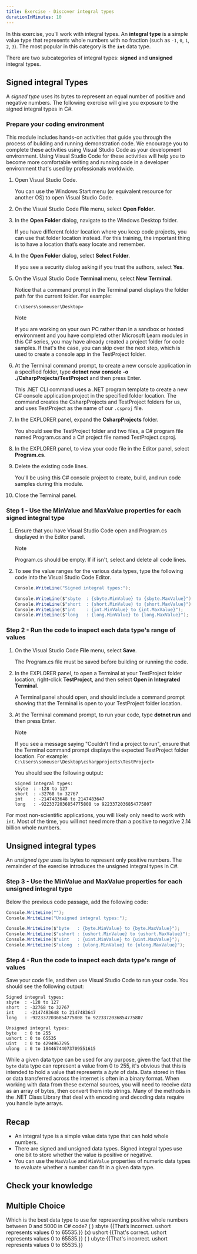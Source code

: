 ```yaml
---
title: Exercise - Discover integral types
durationInMinutes: 10
---
```


In this exercise, you'll work with integral types. An **integral type** is a simple value type that represents whole numbers with no fraction (such as `-1`, `0`, `1`, `2`, `3`). The most popular in this category is the **`int`** data type.

There are two subcategories of integral types: **signed** and **unsigned** integral types.

## Signed integral Types

A *signed type* uses its bytes to represent an equal number of positive and negative numbers. The following exercise will give you exposure to the signed integral types in C#.

### Prepare your coding environment

This module includes hands-on activities that guide you through the process of building and running demonstration code. We encourage you to complete these activities using Visual Studio Code as your development environment. Using Visual Studio Code for these activities will help you to become more comfortable writing and running code in a developer environment that's used by professionals worldwide.

1. Open Visual Studio Code.

    You can use the Windows Start menu (or equivalent resource for another OS) to open Visual Studio Code.

1. On the Visual Studio Code **File** menu, select **Open Folder**.

1. In the **Open Folder** dialog, navigate to the Windows Desktop folder.

    If you have different folder location where you keep code projects, you can use that folder location instead. For this training, the important thing is to have a location that’s easy locate and remember.

1. In the **Open Folder** dialog, select **Select Folder**.

    If you see a security dialog asking if you trust the authors, select **Yes**.

1. On the Visual Studio Code **Terminal** menu, select **New Terminal**.

    Notice that a command prompt in the Terminal panel displays the folder path for the current folder. For example:  

    ```dos
    C:\Users\someuser\Desktop>
    ```

    > [!NOTE]
    > If you are working on your own PC rather than in a sandbox or hosted environment and you have completed other Microsoft Learn modules in this C# series, you may have already created a project folder for code samples. If that's the case, you can skip over the next step, which is used to create a console app in the TestProject folder.

1. At the Terminal command prompt, to create a new console application in a specified folder, type **dotnet new console -o ./CsharpProjects/TestProject** and then press Enter.

    This .NET CLI command uses a .NET program template to create a new C# console application project in the specified folder location. The command creates the CsharpProjects and TestProject folders for us, and uses TestProject as the name of our `.csproj` file.

1. In the EXPLORER panel, expand the **CsharpProjects** folder.

    You should see the TestProject folder and two files, a C# program file named Program.cs and a C# project file named TestProject.csproj.

1. In the EXPLORER panel, to view your code file in the Editor panel, select **Program.cs**.

1. Delete the existing code lines.

    You'll be using this C# console project to create, build, and run code samples during this module.

1. Close the Terminal panel.

### Step 1 - Use the MinValue and MaxValue properties for each signed integral type

1. Ensure that you have Visual Studio Code open and Program.cs displayed in the Editor panel.

    > [!NOTE]
    > Program.cs should be empty. If if isn't, select and delete all code lines.

1. To see the value ranges for the various data types, type the following code into the Visual Studio Code Editor.

    ```c#
    Console.WriteLine("Signed integral types:");

    Console.WriteLine($"sbyte  : {sbyte.MinValue} to {sbyte.MaxValue}");
    Console.WriteLine($"short  : {short.MinValue} to {short.MaxValue}");
    Console.WriteLine($"int    : {int.MinValue} to {int.MaxValue}");
    Console.WriteLine($"long   : {long.MinValue} to {long.MaxValue}");
    ```

### Step 2 - Run the code to inspect each data type's range of values

1. On the Visual Studio Code **File** menu, select **Save**.

    The Program.cs file must be saved before building or running the code.

1. In the EXPLORER panel, to open a Terminal at your TestProject folder location, right-click **TestProject**, and then select **Open in Integrated Terminal**.

    A Terminal panel should open, and should include a command prompt showing that the Terminal is open to your TestProject folder location.

1. At the Terminal command prompt, to run your code, type **dotnet run** and then press Enter.

    > [!NOTE]
    > If you see a message saying "Couldn't find a project to run", ensure that the Terminal command prompt displays the expected TestProject folder location. For example: `C:\Users\someuser\Desktop\csharpprojects\TestProject>`

    You should see the following output:

    ```Output
    Signed integral types:
    sbyte  : -128 to 127
    short  : -32768 to 32767
    int    : -2147483648 to 2147483647
    long   : -9223372036854775808 to 9223372036854775807
    ```

For most non-scientific applications, you will likely only need to work with `int`. Most of the time, you will not need more than a positive to negative 2.14 billion whole numbers.

## Unsigned integral types

An *unsigned type* uses its bytes to represent only positive numbers. The remainder of the exercise introduces the unsigned integral types in C#.

### Step 3 - Use the MinValue and MaxValue properties for each unsigned integral type

Below the previous code passage, add the following code:

```c#
Console.WriteLine("");
Console.WriteLine("Unsigned integral types:");

Console.WriteLine($"byte   : {byte.MinValue} to {byte.MaxValue}");
Console.WriteLine($"ushort : {ushort.MinValue} to {ushort.MaxValue}");
Console.WriteLine($"uint   : {uint.MinValue} to {uint.MaxValue}");
Console.WriteLine($"ulong  : {ulong.MinValue} to {ulong.MaxValue}");
```

### Step 4 - Run the code to inspect each data type's range of values

Save your code file, and then use Visual Studio Code to run your code. You should see the following output:

```Output
Signed integral types:
sbyte  : -128 to 127
short  : -32768 to 32767
int    : -2147483648 to 2147483647
long   : -9223372036854775808 to 9223372036854775807

Unsigned integral types:
byte   : 0 to 255
ushort : 0 to 65535
uint   : 0 to 4294967295
ulong  : 0 to 18446744073709551615
```

While a given data type can be used for any purpose, given the fact that the `byte` data type can represent a value from 0 to 255, it's obvious that this is intended to hold a value that represents a *byte* of data. Data stored in files or data transferred across the internet is often in a binary format. When working with data from these external sources, you will need to receive data as an array of bytes, then convert them into strings. Many of the methods in the .NET Class Library that deal with encoding and decoding data require you handle byte arrays.

## Recap

- An integral type is a simple value data type that can hold whole numbers.
- There are signed and unsigned data types. Signed integral types use one bit to store whether the value is positive or negative.
- You can use the `MaxValue` and `MinValue` properties of numeric data types to evaluate whether a number can fit in a given data type.

## Check your knowledge

## Multiple Choice

Which is the best data type to use for representing positive whole numbers between 0 and 5000 in C# code?
( ) sbyte {{That’s incorrect. ushort represents values 0 to 65535.}}
(x) ushort {{That's correct. ushort represents values 0 to 65535.}}
( ) ubyte {{That's incorrect. ushort represents values 0 to 65535.}}

